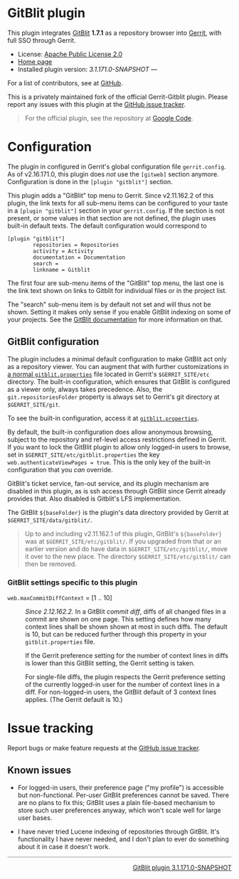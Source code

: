 # GitBlit plugin

This plugin integrates [GitBlit](https://github.com/gitblit/gitblit) **1.7.1** as a repository browser into [Gerrit](https://code.google.com/p/gerrit/),
with full SSO through Gerrit.

* License: [Apache Public License 2.0](http://www.apache.org/licenses/LICENSE-2.0)
* [Home page](https://github.com/tomaswolf/gerrit-gitblit-plugin)
* Installed plugin version: <em id='gerrit-gitblit-current-version'>3.1.171.0-SNAPSHOT</em> &mdash; <a id='gerrit-gitblit-version-check' style='display:none;' href='#'>Check for updates</a>

For a list of contributors, see at [GitHub](https://github.com/tomaswolf/gerrit-gitblit-plugin/graphs/contributors).

This is a privately maintained fork of the official Gerrit-Gitblit plugin. Please report any issues with this plugin at the [GitHub issue tracker](https://github.com/tomaswolf/gerrit-gitblit-plugin/issues).

> For the official plugin, see the repository at [Google Code](https://gerrit.googlesource.com/plugins/gitblit/+/master).

# Configuration

The plugin in configured in Gerrit's global configuration file `gerrit.config`.
As of v2.16.171.0, this plugin does _not_ use the `[gitweb]` section anymore.
Configuration is done in the `[plugin "gitblit"]` section.

This plugin adds a "GitBlit" top menu to Gerrit. Since v2.11.162.2 of this plugin, the link
texts for all sub-menu items can be configured to your taste in a `[plugin "gitblit"]` section in your `gerrit.config`. If the section is not present,
or some values in that section are not defined, the plugin uses built-in default texts. The default configuration would correspond to

	[plugin "gitblit"]
	        repositories = Repositories
	        activity = Activity
	        documentation = Documentation
	        search =
	        linkname = Gitblit

The first four are sub-menu items of the "GitBlit" top menu, the last one is the link text shown on links to Gitblit for individual files
or in the project list.

The "search" sub-menu item is by default not set and will thus not be shown. Setting it makes only sense if you enable GitBlit indexing on some of
your projects. See the [GitBlit documentation](http://gitblit.com/setup_lucene.html) for more information on that.

## GitBlit configuration

The plugin includes a minimal default configuration to make GitBlit act only as a repository viewer. You can augment that with further
customizations in [a normal `gitblit.properties`](http://gitblit.com/properties.html) file located in Gerrit's `$GERRIT_SITE/etc` directory.
The built-in configuration, which ensures that GitBlit is configured as a viewer only, always takes precedence. Also, the `git.repositoriesFolder`
property is always set to Gerrit's git directory at `$GERRIT_SITE/git`.

To see the built-in configuration, access it at [`gitblit.properties`](../src/main/resources/gitblit.properties).

By default, the built-in configuration does allow anonymous browsing, subject to the repository and ref-level access restrictions defined in Gerrit.
If you want to lock the GitBlit plugin to allow only logged-in users to browse, set in `$GERRIT_SITE/etc/gitblit.properties` the key
`web.authenticateViewPages = true`. This is the only key of the built-in configuration that you _can_ override.

GitBlit's ticket service, fan-out service, and its plugin mechanism are disabled in this plugin, as is ssh access through GitBlit since Gerrit
already provides that. Also disabled is Gitblit's LFS implementation.

The GitBlit `${baseFolder}` is the plugin's data directory provided by Gerrit at `$GERRIT_SITE/data/gitblit/`.

> Up to and including v2.11.162.1 of this plugin, GitBlit's `${baseFolder}` was at `$GERRIT_SITE/etc/gitblit/`. If you upgraded from that or an earlier
> version and do have data in `$GERRIT_SITE/etc/gitblit/`, move it over to the new place. The directory `$GERRIT_SITE/etc/gitblit/` can then be removed.

### GitBlit settings specific to this plugin

<dl>
	<dt><code>web.maxCommitDiffContext</code> = [1 .. 10]</dt>
	<dd>
		<p>
			<em>Since 2.12.162.2.</em> In a GitBlit <em>commit diff</em>, diffs of all changed files in a commit are shown on one page. This setting
			defines how many context lines shall be shown shown at most in such diffs. The default is 10, but can be reduced further through this property
			in your <code>gitblit.properties</code> file.
		</p>
		<p>
			If the Gerrit preference setting for the number of context lines in diffs is lower than this GitBlit setting, the Gerrit setting is taken.
		</p>
		<p>
			For single-file diffs, the plugin respects the Gerrit preference setting of the currently logged-in user for the number of context lines
			in a diff. For non-logged-in users, the GitBlit default of 3 context lines applies. (The Gerrit default is 10.)
		</p>
	</dd>
</dl>


# Issue tracking

Report bugs or make feature requests at the [GitHub issue tracker](https://github.com/tomaswolf/gerrit-gitblit-plugin/issues).

## Known issues

* For logged-in users, their preference page ("my profile") is accessible but non-functional. Per-user GitBlit preferences cannot be saved. There are no
  plans to fix this; GitBlit uses a plain file-based mechanism to store such user preferences anyway, which won't scale well for large user bases.

* I have never tried Lucene indexing of repositories through GitBlit. It's functionality I have never needed, and I don't plan to ever do something about
  it in case it doesn't work.

<hr style="color: #C0C0C0; background-color: #C0C0C0; border-color: #C0C0C0; height: 2px;" />
<div style="float:right;">
<a href="https://github.com/tomaswolf/gerrit-gitblit-plugin" target="_blank">GitBlit plugin 3.1.171.0-SNAPSHOT</a>
</div>
<script type="text/javascript" src="version_check.js"></script>
